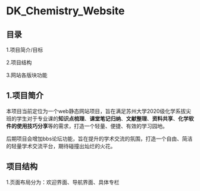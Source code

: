 # DK_Chemistry_Website
## 目录
1.项目简介/目标

2.项目结构

3.网站各版块功能
## 1.项目简介
本项目当前定位为一个web静态网站项目，旨在满足苏州大学2020级化学系拔尖班的学生对于专业课的**知识点梳理**、**课堂笔记归纳**、**文献整理**、**资料共享**、**化学软件的使用技巧分享**等的需求，打造一个轻量、便捷、有效的学习园地。

后期项目会增加bbs论坛功能，旨在提升的学术交流的氛围，打造一个自由、简洁的轻量学术交流平台，期待碰撞出灿烂的火花。

## 项目结构

1.页面布局分为：欢迎界面、导航界面、具体专栏

